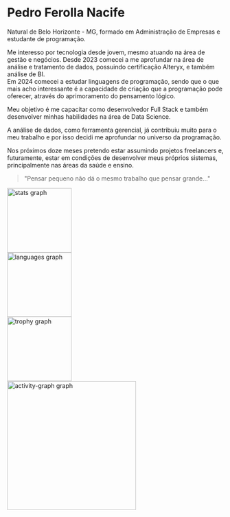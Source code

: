 # Pedro Ferolla Nacife

Natural de Belo Horizonte - MG, formado em Administração de Empresas e estudante de programação.

Me interesso por tecnologia desde jovem, mesmo atuando na área de gestão e negócios. Desde 2023 comecei a me aprofundar na área de análise e tratamento de dados, possuindo certificação Alteryx, e também análise de BI.  
Em 2024 comecei a estudar linguagens de programação, sendo que o que mais acho interessante é a capacidade de criação que a programação pode oferecer, através do aprimoramento do pensamento lógico.

Meu objetivo é me capacitar como desenvolvedor Full Stack e também desenvolver minhas habilidades na área de Data Science.

A análise de dados, como ferramenta gerencial, já contribuiu muito para o meu trabalho e por isso decidi me aprofundar no universo da programação.


Nos próximos doze meses pretendo estar assumindo projetos freelancers e, futuramente, estar em condições de desenvolver meus próprios sistemas, principalmente nas áreas da saúde e ensino.


> "Pensar pequeno não dá o mesmo trabalho que pensar grande..."



<div align="left">
  <img src="https://github-readme-stats.vercel.app/api?username=pedroferolla&hide_title=false&hide_rank=false&show_icons=true&include_all_commits=true&count_private=true&disable_animations=false&theme=dracula&locale=en&hide_border=false&order=1" height="150" alt="stats graph" /> <br>
  <img src="https://github-readme-stats.vercel.app/api/top-langs?username=pedroferolla&locale=en&hide_title=false&layout=compact&card_width=320&langs_count=5&theme=dracula&hide_border=false&order=2" height="150" alt="languages graph" /> <br>
  <img src="https://github-profile-trophy.vercel.app?username=pedroferolla&theme=dracula&column=-1&row=1&margin-w=8&margin-h=8&no-bg=false&no-frame=false&order=4" height="150" alt="trophy graph" /> <br>
  <img src="https://github-readme-activity-graph.vercel.app/graph?username=pedroferolla&radius=16&theme=react&area=true&order=5" height="300" alt="activity-graph graph"  />
</div>

###
